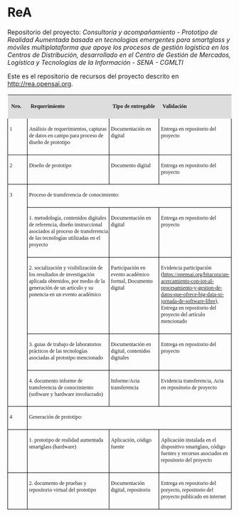 # ReA
Repositorio del proyecto: *Consultoría y acompañamiento - Prototipo de Realidad Aumentada basada en tecnologías emergentes para smartglass y móviles multiplataforma que apoye los procesos de gestión logística en los Centros de Distribución, desarrollado en el Centro de Gestión de Mercados, Logística y Tecnologías de la Información - SENA - CGMLTI*

Este es el repositorio de recursos del proyecto descrito en http://rea.opensai.org.

<table width="665" cellspacing="0" cellpadding="4"><colgroup><col width="36"> <col width="324"> <col width="151"> <col width="119"></colgroup>

<tbody>

<tr valign="top">

<td style="background: #dddddd" width="36" bgcolor="#dddddd">

<font face="Sawasdee"><font style="font-size: 9pt" size="2">**Nro.**</font></font>

</td>

<td style="background: #dddddd" width="324" bgcolor="#dddddd">

<font face="Sawasdee"><font style="font-size: 9pt" size="2">**Requerimiento**</font></font>

</td>

<td style="background: #dddddd" width="151" bgcolor="#dddddd">

<font face="Sawasdee"><font style="font-size: 9pt" size="2">**Tipo de entregable**</font></font>

</td>

<td style="background: #dddddd" width="119" bgcolor="#dddddd">

<font face="Sawasdee"><font style="font-size: 9pt" size="2">**Validación**</font></font>

</td>

</tr>

<tr valign="top">

<td style="border-top: none; border-bottom: 1px solid #000000; border-left: 1px solid #000000; border-right: none; padding-top: 0cm; padding-bottom: 0.1cm; padding-left: 0.1cm; padding-right: 0cm" width="36">

<font face="Sawasdee"><font style="font-size: 9pt" size="2">1</font></font>

</td>

<td style="border-top: none; border-bottom: 1px solid #000000; border-left: 1px solid #000000; border-right: none; padding-top: 0cm; padding-bottom: 0.1cm; padding-left: 0.1cm; padding-right: 0cm" width="324">

<font face="Sawasdee"><font style="font-size: 9pt" size="2">Análisis de requerimientos, capturas de datos en campo para proceso de diseño de prototipo</font></font>

</td>

<td style="border-top: none; border-bottom: 1px solid #000000; border-left: 1px solid #000000; border-right: none; padding-top: 0cm; padding-bottom: 0.1cm; padding-left: 0.1cm; padding-right: 0cm" width="151">

<font face="Sawasdee"><font style="font-size: 9pt" size="2">Documentación en digital</font></font>

</td>

<td style="border-top: none; border-bottom: 1px solid #000000; border-left: 1px solid #000000; border-right: 1px solid #000000; padding-top: 0cm; padding-bottom: 0.1cm; padding-left: 0.1cm; padding-right: 0.1cm" width="119">

<font face="Sawasdee"><font style="font-size: 9pt" size="2">Entrega en repositorio del proyecto</font></font>

</td>

</tr>

<tr valign="top">

<td style="border-top: none; border-bottom: 1px solid #000000; border-left: 1px solid #000000; border-right: none; padding-top: 0cm; padding-bottom: 0.1cm; padding-left: 0.1cm; padding-right: 0cm" width="36">

<font face="Sawasdee"><font style="font-size: 9pt" size="2">2</font></font>

</td>

<td style="border-top: none; border-bottom: 1px solid #000000; border-left: 1px solid #000000; border-right: none; padding-top: 0cm; padding-bottom: 0.1cm; padding-left: 0.1cm; padding-right: 0cm" width="324">

<font face="Sawasdee"><font style="font-size: 9pt" size="2">Diseño de prototipo</font></font>

</td>

<td style="border-top: none; border-bottom: 1px solid #000000; border-left: 1px solid #000000; border-right: none; padding-top: 0cm; padding-bottom: 0.1cm; padding-left: 0.1cm; padding-right: 0cm" width="151">

<font face="Sawasdee"><font style="font-size: 9pt" size="2">Documento digital</font></font>

</td>

<td style="border-top: none; border-bottom: 1px solid #000000; border-left: 1px solid #000000; border-right: 1px solid #000000; padding-top: 0cm; padding-bottom: 0.1cm; padding-left: 0.1cm; padding-right: 0.1cm" width="119">

<font face="Sawasdee"><font style="font-size: 9pt" size="2">Entrega en repositorio del proyecto</font></font>

</td>

</tr>

<tr valign="top">

<td rowspan="5" style="border-top: none; border-bottom: 1px solid #000000; border-left: 1px solid #000000; border-right: none; padding-top: 0cm; padding-bottom: 0.1cm; padding-left: 0.1cm; padding-right: 0cm" width="36">

<font face="Sawasdee"><font style="font-size: 9pt" size="2">3</font></font>

</td>

<td colspan="3" style="border-top: none; border-bottom: 1px solid #000000; border-left: 1px solid #000000; border-right: 1px solid #000000; padding-top: 0cm; padding-bottom: 0.1cm; padding-left: 0.1cm; padding-right: 0.1cm" width="610">

<font face="Sawasdee"><font style="font-size: 9pt" size="2">Proceso de transferencia de conocimiento:</font></font>

</td>

</tr>

<tr valign="top">

<td style="border-top: none; border-bottom: 1px solid #000000; border-left: 1px solid #000000; border-right: none; padding-top: 0cm; padding-bottom: 0.1cm; padding-left: 0.1cm; padding-right: 0cm" width="324">

<font face="Sawasdee"><font style="font-size: 9pt" size="2">1. metodología, contenidos digitales de referencia, diseño instruccional asociados al proceso de transferencia de las tecnologías utilizadas en el proyecto</font></font>

</td>

<td style="border-top: none; border-bottom: 1px solid #000000; border-left: 1px solid #000000; border-right: none; padding-top: 0cm; padding-bottom: 0.1cm; padding-left: 0.1cm; padding-right: 0cm" width="151">

<font face="Sawasdee"><font style="font-size: 9pt" size="2">Documentación en digital</font></font>

</td>

<td style="border-top: none; border-bottom: 1px solid #000000; border-left: 1px solid #000000; border-right: 1px solid #000000; padding-top: 0cm; padding-bottom: 0.1cm; padding-left: 0.1cm; padding-right: 0.1cm" width="119">

<font face="Sawasdee"><font style="font-size: 9pt" size="2">Entrega en repositorio del proyecto</font></font>

</td>

</tr>

<tr valign="top">

<td style="border-top: none; border-bottom: 1px solid #000000; border-left: 1px solid #000000; border-right: none; padding-top: 0cm; padding-bottom: 0.1cm; padding-left: 0.1cm; padding-right: 0cm" width="324">

<font face="Sawasdee"><font style="font-size: 9pt" size="2">2. socialización y visibilización de los resultados de investigación aplicada obtenidos, por medio de la generación de un artículo y su ponencia en un evento académico</font></font>

</td>

<td style="border-top: none; border-bottom: 1px solid #000000; border-left: 1px solid #000000; border-right: none; padding-top: 0cm; padding-bottom: 0.1cm; padding-left: 0.1cm; padding-right: 0cm" width="151">

<font face="Sawasdee"><font style="font-size: 9pt" size="2">Participación en evento académico formal, Documento digital</font></font>

</td>

<td style="border-top: none; border-bottom: 1px solid #000000; border-left: 1px solid #000000; border-right: 1px solid #000000; padding-top: 0cm; padding-bottom: 0.1cm; padding-left: 0.1cm; padding-right: 0.1cm" width="119">

<font face="Sawasdee"><font style="font-size: 9pt" size="2">Evidencia participación (</font></font><font color="#000080"><span lang="zxx"><u>[<font face="Sawasdee"><font style="font-size: 9pt" size="2">https://opensai.org/bitacora/un-acercamiento-con-iot-al-procesamiento-y-gestion-de-datos-que-ofrece-big-data-xi-jornada-de-software-libre</font></font>](https://opensai.org/bitacora/un-acercamiento-con-iot-al-procesamiento-y-gestion-de-datos-que-ofrece-big-data-xi-jornada-de-software-libre)</u></span></font><font face="Sawasdee"><font style="font-size: 9pt" size="2">), Entrega en repositorio del proyecto del artículo mencionado</font></font>

</td>

</tr>

<tr valign="top">

<td style="border-top: none; border-bottom: 1px solid #000000; border-left: 1px solid #000000; border-right: none; padding-top: 0cm; padding-bottom: 0.1cm; padding-left: 0.1cm; padding-right: 0cm" width="324">

<font face="Sawasdee"><font style="font-size: 9pt" size="2">3. guias de trabajo de laboratorios prácticos de las tecnologías asociadas al prototipo mencionado</font></font>

</td>

<td style="border-top: none; border-bottom: 1px solid #000000; border-left: 1px solid #000000; border-right: none; padding-top: 0cm; padding-bottom: 0.1cm; padding-left: 0.1cm; padding-right: 0cm" width="151">

<font face="Sawasdee"><font style="font-size: 9pt" size="2">Documentación en digital, contenidos digitales</font></font>

</td>

<td style="border-top: none; border-bottom: 1px solid #000000; border-left: 1px solid #000000; border-right: 1px solid #000000; padding-top: 0cm; padding-bottom: 0.1cm; padding-left: 0.1cm; padding-right: 0.1cm" width="119">

<font face="Sawasdee"><font style="font-size: 9pt" size="2">Entrega en repositorio del proyecto</font></font>

</td>

</tr>

<tr valign="top">

<td style="border-top: none; border-bottom: 1px solid #000000; border-left: 1px solid #000000; border-right: none; padding-top: 0cm; padding-bottom: 0.1cm; padding-left: 0.1cm; padding-right: 0cm" width="324">

<font face="Sawasdee"><font style="font-size: 9pt" size="2">4. documento informe de transferencia de conocimiento (software y hardware involucrado)</font></font>

</td>

<td style="border-top: none; border-bottom: 1px solid #000000; border-left: 1px solid #000000; border-right: none; padding-top: 0cm; padding-bottom: 0.1cm; padding-left: 0.1cm; padding-right: 0cm" width="151">

<font face="Sawasdee"><font style="font-size: 9pt" size="2">Informe/Acta transferencia</font></font>

</td>

<td style="border-top: none; border-bottom: 1px solid #000000; border-left: 1px solid #000000; border-right: 1px solid #000000; padding-top: 0cm; padding-bottom: 0.1cm; padding-left: 0.1cm; padding-right: 0.1cm" width="119">

<font face="Sawasdee"><font style="font-size: 9pt" size="2">Evidencia transferencia, Acta en repositorio de proyecto</font></font>

</td>

</tr>

<tr valign="top">

<td style="border-top: none; border-bottom: 1px solid #000000; border-left: 1px solid #000000; border-right: none; padding-top: 0cm; padding-bottom: 0.1cm; padding-left: 0.1cm; padding-right: 0cm" width="36">

<font face="Sawasdee"><font style="font-size: 9pt" size="2">4</font></font>

</td>

<td colspan="3" style="border-top: none; border-bottom: 1px solid #000000; border-left: 1px solid #000000; border-right: 1px solid #000000; padding-top: 0cm; padding-bottom: 0.1cm; padding-left: 0.1cm; padding-right: 0.1cm" width="610">

<font face="Sawasdee"><font style="font-size: 9pt" size="2">Generación de prototipo:</font></font>

</td>

</tr>

<tr valign="top">

<td style="border-top: none; border-bottom: 1px solid #000000; border-left: 1px solid #000000; border-right: none; padding-top: 0cm; padding-bottom: 0.1cm; padding-left: 0.1cm; padding-right: 0cm" width="36"></td>

<td style="border-top: none; border-bottom: 1px solid #000000; border-left: 1px solid #000000; border-right: none; padding-top: 0cm; padding-bottom: 0.1cm; padding-left: 0.1cm; padding-right: 0cm" width="324">

<font face="Sawasdee"><font style="font-size: 9pt" size="2">1. prototipo de realidad aumentada smartglass (hardware)</font></font>

</td>

<td style="border-top: none; border-bottom: 1px solid #000000; border-left: 1px solid #000000; border-right: none; padding-top: 0cm; padding-bottom: 0.1cm; padding-left: 0.1cm; padding-right: 0cm" width="151">

<font face="Sawasdee"><font style="font-size: 9pt" size="2">Aplicación, código fuente</font></font>

</td>

<td style="border-top: none; border-bottom: 1px solid #000000; border-left: 1px solid #000000; border-right: 1px solid #000000; padding-top: 0cm; padding-bottom: 0.1cm; padding-left: 0.1cm; padding-right: 0.1cm" width="119">

<font face="Sawasdee"><font style="font-size: 9pt" size="2">Aplicación instalada en el dispositivo smartglass, código fuentes y recursos asociados en repositorio del proyecto</font></font>

</td>

</tr>

<tr valign="top">

<td style="border-top: none; border-bottom: 1px solid #000000; border-left: 1px solid #000000; border-right: none; padding-top: 0cm; padding-bottom: 0.1cm; padding-left: 0.1cm; padding-right: 0cm" width="36"></td>

<td style="border-top: none; border-bottom: 1px solid #000000; border-left: 1px solid #000000; border-right: none; padding-top: 0cm; padding-bottom: 0.1cm; padding-left: 0.1cm; padding-right: 0cm" width="324">

<font face="Sawasdee"><font style="font-size: 9pt" size="2">2. documento de pruebas y repositorio virtual del prototipo</font></font>

</td>

<td style="border-top: none; border-bottom: 1px solid #000000; border-left: 1px solid #000000; border-right: none; padding-top: 0cm; padding-bottom: 0.1cm; padding-left: 0.1cm; padding-right: 0cm" width="151">

<font face="Sawasdee"><font style="font-size: 9pt" size="2">Documentación digital, repositorio</font></font>

</td>

<td style="border-top: none; border-bottom: 1px solid #000000; border-left: 1px solid #000000; border-right: 1px solid #000000; padding-top: 0cm; padding-bottom: 0.1cm; padding-left: 0.1cm; padding-right: 0.1cm" width="119">

<font face="Sawasdee"><font style="font-size: 9pt" size="2">Entrega en repositorio del poryecto, repositorio del proyecto publicado en internet</font></font>

</td>

</tr>

</tbody>

</table>
